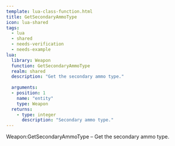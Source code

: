 ```yaml
---
template: lua-class-function.html
title: GetSecondaryAmmoType
icon: lua-shared
tags:
  - lua
  - shared
  - needs-verification
  - needs-example
lua:
  library: Weapon
  function: GetSecondaryAmmoType
  realm: shared
  description: "Get the secondary ammo type."
  
  arguments:
  - position: 1
    name: "entity"
    type: Weapon
  returns:
    - type: integer
      description: "Secondary ammo type."
---
```


<div class="lua__search__keywords">
Weapon:GetSecondaryAmmoType &#x2013; Get the secondary ammo type.
</div>
